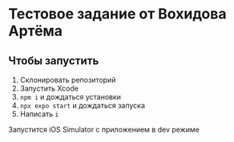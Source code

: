 # Тестовое задание от Вохидова Артёма

## Чтобы запустить

1) Склонировать репозиторий
2) Запустить Xcode
3) `npm i` и дождаться установки
4) `npx expo start` и дождаться запуска
5) Написать `i`

Запустится iOS Simulator с приложением в dev режиме